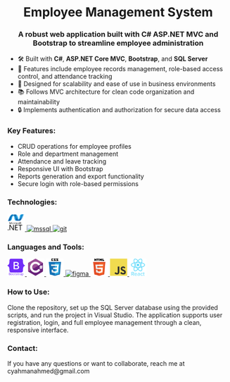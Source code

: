 <h1 align="center">Employee Management System</h1>
<h3 align="center">A robust web application built with C# ASP.NET MVC and Bootstrap to streamline employee administration</h3>

- 🛠️ Built with **C#**, **ASP.NET Core MVC**, **Bootstrap**, and **SQL Server**  
- 📂 Features include employee records management, role-based access control, and attendance tracking  
- 🚀 Designed for scalability and ease of use in business environments  
- 📚 Follows MVC architecture for clean code organization and maintainability  
- 🔒 Implements authentication and authorization for secure data access  

<h3 align="left">Key Features:</h3>
<ul>
<li>CRUD operations for employee profiles</li>
<li>Role and department management</li>
<li>Attendance and leave tracking</li>
<li>Responsive UI with Bootstrap</li>
<li>Reports generation and export functionality</li>
<li>Secure login with role-based permissions</li>
</ul>

<h3 align="left">Technologies:</h3>
<p align="left">
<a href="https://dotnet.microsoft.com/apps/aspnet" target="_blank" rel="noreferrer"> <img src="https://raw.githubusercontent.com/devicons/devicon/master/icons/dot-net/dot-net-original-wordmark.svg" alt="dotnet" width="40" height="40"/> </a>
<a href="https://www.microsoft.com/en-us/sql-server" target="_blank" rel="noreferrer"> <img src="https://www.svgrepo.com/show/303229/microsoft-sql-server-logo.svg" alt="mssql" width="40" height="40"/> </a>
<a href="https://git-scm.com/" target="_blank" rel="noreferrer"> <img src="https://www.vectorlogo.zone/logos/git-scm/git-scm-icon.svg" alt="git" width="40" height="40"/> </a>
</p>

<h3 align="left">Languages and Tools:</h3>
<p align="left"> <a href="https://getbootstrap.com" target="_blank" rel="noreferrer"> <img src="https://raw.githubusercontent.com/devicons/devicon/master/icons/bootstrap/bootstrap-plain-wordmark.svg" alt="bootstrap" width="40" height="40"/> </a> <a href="https://www.w3schools.com/cs/" target="_blank" rel="noreferrer"> <img src="https://raw.githubusercontent.com/devicons/devicon/master/icons/csharp/csharp-original.svg" alt="csharp" width="40" height="40"/> </a> <a href="https://www.w3schools.com/css/" target="_blank" rel="noreferrer"> <img src="https://raw.githubusercontent.com/devicons/devicon/master/icons/css3/css3-original-wordmark.svg" alt="css3" width="40" height="40"/> </a> <a href="https://www.figma.com/" target="_blank" rel="noreferrer"> <img src="https://www.vectorlogo.zone/logos/figma/figma-icon.svg" alt="figma" width="40" height="40"/> </a> <a href="https://www.w3.org/html/" target="_blank" rel="noreferrer"> <img src="https://raw.githubusercontent.com/devicons/devicon/master/icons/html5/html5-original-wordmark.svg" alt="html5" width="40" height="40"/> </a> <a href="https://developer.mozilla.org/en-US/docs/Web/JavaScript" target="_blank" rel="noreferrer"> <img src="https://raw.githubusercontent.com/devicons/devicon/master/icons/javascript/javascript-original.svg" alt="javascript" width="40" height="40"/> </a> <a href="https://reactjs.org/" target="_blank" rel="noreferrer"> <img src="https://raw.githubusercontent.com/devicons/devicon/master/icons/react/react-original-wordmark.svg" alt="react" width="40" height="40"/> </a> </p>

<h3 align="left">How to Use:</h3>
<p>Clone the repository, set up the SQL Server database using the provided scripts, and run the project in Visual Studio. The application supports user registration, login, and full employee management through a clean, responsive interface.</p>

<h3 align="left">Contact:</h3>
<p>If you have any questions or want to collaborate, reach me at cyahmanahmed@gmail.com</p>
